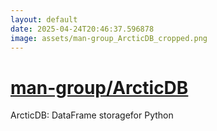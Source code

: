 ```yaml
---
layout: default
date: 2025-04-24T20:46:37.596878
image: assets/man-group_ArcticDB_cropped.png
---
```


# [man-group/ArcticDB](https://github.com/man-group/ArcticDB)

ArcticDB: DataFrame storagefor Python
